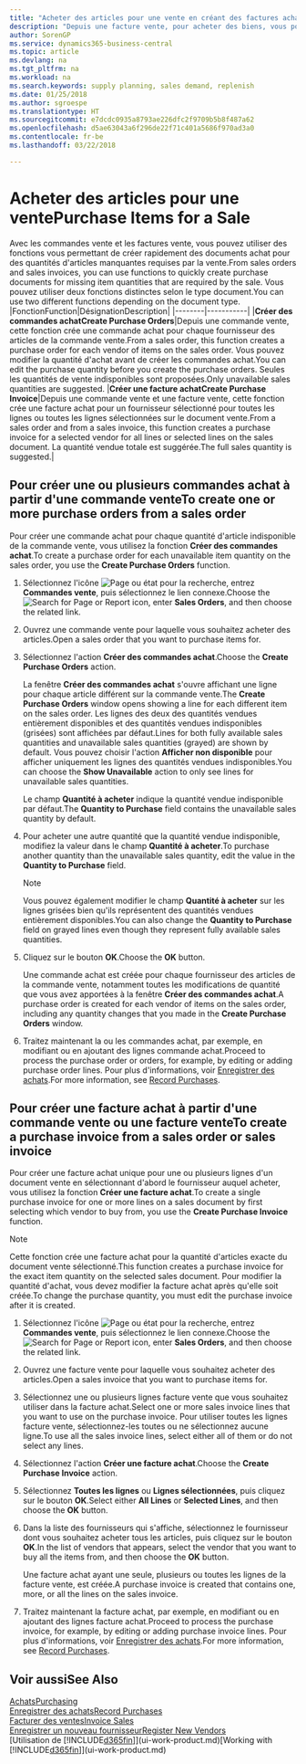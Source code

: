 ```yaml
---
title: "Acheter des articles pour une vente en créant des factures achat | Microsoft Docs"
description: "Depuis une facture vente, pour acheter des biens, vous pouvez créer une facture achat pour un fournisseur."
author: SorenGP
ms.service: dynamics365-business-central
ms.topic: article
ms.devlang: na
ms.tgt_pltfrm: na
ms.workload: na
ms.search.keywords: supply planning, sales demand, replenish
ms.date: 01/25/2018
ms.author: sgroespe
ms.translationtype: HT
ms.sourcegitcommit: e7dcdc0935a8793ae226dfc2f9709b5b8f487a62
ms.openlocfilehash: d5ae63043a6f296de22f71c401a5686f970ad3a0
ms.contentlocale: fr-be
ms.lasthandoff: 03/22/2018

---
```

# <a name="purchase-items-for-a-sale"></a><span data-ttu-id="f535f-103">Acheter des articles pour une vente</span><span class="sxs-lookup"><span data-stu-id="f535f-103">Purchase Items for a Sale</span></span>
<span data-ttu-id="f535f-104">Avec les commandes vente et les factures vente, vous pouvez utiliser des fonctions vous permettant de créer rapidement des documents achat pour des quantités d'articles manquantes requises par la vente.</span><span class="sxs-lookup"><span data-stu-id="f535f-104">From sales orders and sales invoices, you can use functions to quickly create purchase documents for missing item quantities that are required by the sale.</span></span> <span data-ttu-id="f535f-105">Vous pouvez utiliser deux fonctions distinctes selon le type document.</span><span class="sxs-lookup"><span data-stu-id="f535f-105">You can use two different functions depending on the document type.</span></span>
|<span data-ttu-id="f535f-106">Fonction</span><span class="sxs-lookup"><span data-stu-id="f535f-106">Function</span></span>|<span data-ttu-id="f535f-107">Désignation</span><span class="sxs-lookup"><span data-stu-id="f535f-107">Description</span></span>|
|--------|-----------|
|<span data-ttu-id="f535f-108">**Créer des commandes achat**</span><span class="sxs-lookup"><span data-stu-id="f535f-108">**Create Purchase Orders**</span></span>|<span data-ttu-id="f535f-109">Depuis une commande vente, cette fonction crée une commande achat pour chaque fournisseur des articles de la commande vente.</span><span class="sxs-lookup"><span data-stu-id="f535f-109">From a sales order, this function creates a purchase order for each vendor of items on the sales order.</span></span> <span data-ttu-id="f535f-110">Vous pouvez modifier la quantité d'achat avant de créer les commandes achat.</span><span class="sxs-lookup"><span data-stu-id="f535f-110">You can edit the purchase quantity before you create the purchase orders.</span></span> <span data-ttu-id="f535f-111">Seules les quantités de vente indisponibles sont proposées.</span><span class="sxs-lookup"><span data-stu-id="f535f-111">Only unavailable sales quantities are suggested.</span></span>
|<span data-ttu-id="f535f-112">**Créer une facture achat**</span><span class="sxs-lookup"><span data-stu-id="f535f-112">**Create Purchase Invoice**</span></span>|<span data-ttu-id="f535f-113">Depuis une commande vente et une facture vente, cette fonction crée une facture achat pour un fournisseur sélectionné pour toutes les lignes ou toutes les lignes sélectionnées sur le document vente.</span><span class="sxs-lookup"><span data-stu-id="f535f-113">From a sales order and from a sales invoice, this function creates a purchase invoice for a selected vendor for all lines or selected lines on the sales document.</span></span> <span data-ttu-id="f535f-114">La quantité vendue totale est suggérée.</span><span class="sxs-lookup"><span data-stu-id="f535f-114">The full sales quantity is suggested.</span></span>|

## <a name="to-create-one-or-more-purchase-orders-from-a-sales-order"></a><span data-ttu-id="f535f-115">Pour créer une ou plusieurs commandes achat à partir d'une commande vente</span><span class="sxs-lookup"><span data-stu-id="f535f-115">To create one or more purchase orders from a sales order</span></span>
<span data-ttu-id="f535f-116">Pour créer une commande achat pour chaque quantité d'article indisponible de la commande vente, vous utilisez la fonction **Créer des commandes achat**.</span><span class="sxs-lookup"><span data-stu-id="f535f-116">To create a purchase order for each unavailable item quantity on the sales order, you use the **Create Purchase Orders** function.</span></span>

1. <span data-ttu-id="f535f-117">Sélectionnez l'icône ![Page ou état pour la recherche](media/ui-search/search_small.png "Page ou état pour la recherche"), entrez **Commandes vente**, puis sélectionnez le lien connexe.</span><span class="sxs-lookup"><span data-stu-id="f535f-117">Choose the ![Search for Page or Report](media/ui-search/search_small.png "Search for Page or Report icon") icon, enter **Sales Orders**, and then choose the related link.</span></span>
2. <span data-ttu-id="f535f-118">Ouvrez une commande vente pour laquelle vous souhaitez acheter des articles.</span><span class="sxs-lookup"><span data-stu-id="f535f-118">Open a sales order that you want to purchase items for.</span></span>
3. <span data-ttu-id="f535f-119">Sélectionnez l'action **Créer des commandes achat**.</span><span class="sxs-lookup"><span data-stu-id="f535f-119">Choose the **Create Purchase Orders** action.</span></span>

    <span data-ttu-id="f535f-120">La fenêtre **Créer des commandes achat** s'ouvre affichant une ligne pour chaque article différent sur la commande vente.</span><span class="sxs-lookup"><span data-stu-id="f535f-120">The **Create Purchase Orders** window opens showing a line for each different item on the sales order.</span></span> <span data-ttu-id="f535f-121">Les lignes des deux des quantités vendues entièrement disponibles et des quantités vendues indisponibles (grisées) sont affichées par défaut.</span><span class="sxs-lookup"><span data-stu-id="f535f-121">Lines for both fully available sales quantities and unavailable sales quantities (grayed) are shown by default.</span></span> <span data-ttu-id="f535f-122">Vous pouvez choisir l'action **Afficher non disponible** pour afficher uniquement les lignes des quantités vendues indisponibles.</span><span class="sxs-lookup"><span data-stu-id="f535f-122">You can choose the **Show Unavailable** action to only see lines for unavailable sales quantities.</span></span>

    <span data-ttu-id="f535f-123">Le champ **Quantité à acheter** indique la quantité vendue indisponible par défaut.</span><span class="sxs-lookup"><span data-stu-id="f535f-123">The **Quantity to Purchase** field contains the unavailable sales quantity by default.</span></span>
4. <span data-ttu-id="f535f-124">Pour acheter une autre quantité que la quantité vendue indisponible, modifiez la valeur dans le champ **Quantité à acheter**.</span><span class="sxs-lookup"><span data-stu-id="f535f-124">To purchase another quantity than the unavailable sales quantity, edit the value in the **Quantity to Purchase** field.</span></span>

    > [!NOTE]  
    >   <span data-ttu-id="f535f-125">Vous pouvez également modifier le champ **Quantité à acheter** sur les lignes grisées bien qu'ils représentent des quantités vendues entièrement disponibles.</span><span class="sxs-lookup"><span data-stu-id="f535f-125">You can also change the **Quantity to Purchase** field on grayed lines even though they represent fully available sales quantities.</span></span>
5. <span data-ttu-id="f535f-126">Cliquez sur le bouton **OK**.</span><span class="sxs-lookup"><span data-stu-id="f535f-126">Choose the **OK** button.</span></span>

    <span data-ttu-id="f535f-127">Une commande achat est créée pour chaque fournisseur des articles de la commande vente, notamment toutes les modifications de quantité que vous avez apportées à la fenêtre **Créer des commandes achat**.</span><span class="sxs-lookup"><span data-stu-id="f535f-127">A purchase order is created for each vendor of items on the sales order, including any quantity changes that you made in the **Create Purchase Orders** window.</span></span>
7. <span data-ttu-id="f535f-128">Traitez maintenant la ou les commandes achat, par exemple, en modifiant ou en ajoutant des lignes commande achat.</span><span class="sxs-lookup"><span data-stu-id="f535f-128">Proceed to process the purchase order or orders, for example, by editing or adding purchase order lines.</span></span> <span data-ttu-id="f535f-129">Pour plus d'informations, voir [Enregistrer des achats](purchasing-how-record-purchases.md).</span><span class="sxs-lookup"><span data-stu-id="f535f-129">For more information, see [Record Purchases](purchasing-how-record-purchases.md).</span></span>


## <a name="to-create-a-purchase-invoice-from-a-sales-order-or-sales-invoice"></a><span data-ttu-id="f535f-130">Pour créer une facture achat à partir d'une commande vente ou une facture vente</span><span class="sxs-lookup"><span data-stu-id="f535f-130">To create a purchase invoice from a sales order or sales invoice</span></span>
<span data-ttu-id="f535f-131">Pour créer une facture achat unique pour une ou plusieurs lignes d'un document vente en sélectionnant d'abord le fournisseur auquel acheter, vous utilisez la fonction **Créer une facture achat**.</span><span class="sxs-lookup"><span data-stu-id="f535f-131">To create a single purchase invoice for one or more lines on a sales document by first selecting which vendor to buy from, you use the **Create Purchase Invoice** function.</span></span>

> [!NOTE]  
>   <span data-ttu-id="f535f-132">Cette fonction crée une facture achat pour la quantité d'articles exacte du document vente sélectionné.</span><span class="sxs-lookup"><span data-stu-id="f535f-132">This function creates a purchase invoice for the exact item quantity on the selected sales document.</span></span> <span data-ttu-id="f535f-133">Pour modifier la quantité d'achat, vous devez modifier la facture achat après qu'elle soit créée.</span><span class="sxs-lookup"><span data-stu-id="f535f-133">To change the purchase quantity, you must edit the purchase invoice after it is created.</span></span>  

1. <span data-ttu-id="f535f-134">Sélectionnez l'icône ![Page ou état pour la recherche](media/ui-search/search_small.png "Page ou état pour la recherche"), entrez **Commandes vente**, puis sélectionnez le lien connexe.</span><span class="sxs-lookup"><span data-stu-id="f535f-134">Choose the ![Search for Page or Report](media/ui-search/search_small.png "Search for Page or Report icon") icon, enter **Sales Orders**, and then choose the related link.</span></span>
2. <span data-ttu-id="f535f-135">Ouvrez une facture vente pour laquelle vous souhaitez acheter des articles.</span><span class="sxs-lookup"><span data-stu-id="f535f-135">Open a sales invoice that you want to purchase items for.</span></span>
3. <span data-ttu-id="f535f-136">Sélectionnez une ou plusieurs lignes facture vente que vous souhaitez utiliser dans la facture achat.</span><span class="sxs-lookup"><span data-stu-id="f535f-136">Select one or more sales invoice lines that you want to use on the purchase invoice.</span></span> <span data-ttu-id="f535f-137">Pour utiliser toutes les lignes facture vente, sélectionnez-les toutes ou ne sélectionnez aucune ligne.</span><span class="sxs-lookup"><span data-stu-id="f535f-137">To use all the sales invoice lines, select either all of them or do not select any lines.</span></span>
4. <span data-ttu-id="f535f-138">Sélectionnez l'action **Créer une facture achat**.</span><span class="sxs-lookup"><span data-stu-id="f535f-138">Choose the **Create Purchase Invoice** action.</span></span>
5. <span data-ttu-id="f535f-139">Sélectionnez **Toutes les lignes** ou **Lignes sélectionnées**, puis cliquez sur le bouton **OK**.</span><span class="sxs-lookup"><span data-stu-id="f535f-139">Select either **All Lines** or **Selected Lines**, and then choose the **OK** button.</span></span>  
6. <span data-ttu-id="f535f-140">Dans la liste des fournisseurs qui s'affiche, sélectionnez le fournisseur dont vous souhaitez acheter tous les articles, puis cliquez sur le bouton **OK**.</span><span class="sxs-lookup"><span data-stu-id="f535f-140">In the list of vendors that appears, select the vendor that you want to buy all the items from, and then choose the **OK** button.</span></span>

    <span data-ttu-id="f535f-141">Une facture achat ayant une seule, plusieurs ou toutes les lignes de la facture vente, est créée.</span><span class="sxs-lookup"><span data-stu-id="f535f-141">A purchase invoice is created that contains one, more, or all the lines on the sales invoice.</span></span>
7. <span data-ttu-id="f535f-142">Traitez maintenant la facture achat, par exemple, en modifiant ou en ajoutant des lignes facture achat.</span><span class="sxs-lookup"><span data-stu-id="f535f-142">Proceed to process the purchase invoice, for example, by editing or adding purchase invoice lines.</span></span> <span data-ttu-id="f535f-143">Pour plus d'informations, voir [Enregistrer des achats](purchasing-how-record-purchases.md).</span><span class="sxs-lookup"><span data-stu-id="f535f-143">For more information, see [Record Purchases](purchasing-how-record-purchases.md).</span></span>

## <a name="see-also"></a><span data-ttu-id="f535f-144">Voir aussi</span><span class="sxs-lookup"><span data-stu-id="f535f-144">See Also</span></span>
[<span data-ttu-id="f535f-145">Achats</span><span class="sxs-lookup"><span data-stu-id="f535f-145">Purchasing</span></span>](purchasing-manage-purchasing.md)  
[<span data-ttu-id="f535f-146">Enregistrer des achats</span><span class="sxs-lookup"><span data-stu-id="f535f-146">Record Purchases</span></span>](purchasing-how-record-purchases.md)  
[<span data-ttu-id="f535f-147">Facturer des ventes</span><span class="sxs-lookup"><span data-stu-id="f535f-147">Invoice Sales</span></span>](sales-how-invoice-sales.md)  
[<span data-ttu-id="f535f-148">Enregistrer un nouveau fournisseur</span><span class="sxs-lookup"><span data-stu-id="f535f-148">Register New Vendors</span></span>](purchasing-how-register-new-vendors.md)  
<span data-ttu-id="f535f-149">[Utilisation de [!INCLUDE[d365fin](includes/d365fin_md.md)]](ui-work-product.md)</span><span class="sxs-lookup"><span data-stu-id="f535f-149">[Working with [!INCLUDE[d365fin](includes/d365fin_md.md)]](ui-work-product.md)</span></span>

